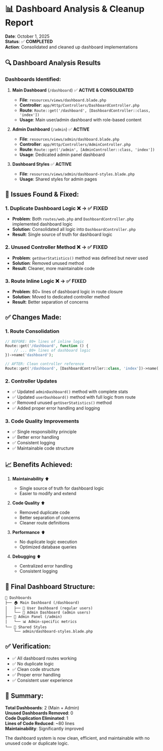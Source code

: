 # 📊 Dashboard Analysis & Cleanup Report

**Date**: October 1, 2025  
**Status**: ✅ **COMPLETED**  
**Action**: Consolidated and cleaned up dashboard implementations

## 🔍 **Dashboard Analysis Results**

### **Dashboards Identified:**

1. **Main Dashboard** (`/dashboard`) ✅ **ACTIVE & CONSOLIDATED**
   - **File**: `resources/views/dashboard.blade.php`
   - **Controller**: `app/Http/Controllers/DashboardController.php`
   - **Route**: `Route::get('/dashboard', [DashboardController::class, 'index'])`
   - **Usage**: Main user/admin dashboard with role-based content

2. **Admin Dashboard** (`/admin`) ✅ **ACTIVE**
   - **File**: `resources/views/admin/dashboard.blade.php`
   - **Controller**: `app/Http/Controllers/AdminController.php`
   - **Route**: `Route::get('/admin', [AdminController::class, 'index'])`
   - **Usage**: Dedicated admin panel dashboard

3. **Dashboard Styles** ✅ **ACTIVE**
   - **File**: `resources/views/admin/dashboard-styles.blade.php`
   - **Usage**: Shared styles for admin pages

## 🚨 **Issues Found & Fixed:**

### **1. Duplicate Dashboard Logic** ❌ → ✅ **FIXED**
- **Problem**: Both `routes/web.php` and `DashboardController.php` implemented dashboard logic
- **Solution**: Consolidated all logic into `DashboardController.php`
- **Result**: Single source of truth for dashboard logic

### **2. Unused Controller Method** ❌ → ✅ **FIXED**
- **Problem**: `getUserStatistics()` method was defined but never used
- **Solution**: Removed unused method
- **Result**: Cleaner, more maintainable code

### **3. Route Inline Logic** ❌ → ✅ **FIXED**
- **Problem**: 80+ lines of dashboard logic in route closure
- **Solution**: Moved to dedicated controller method
- **Result**: Better separation of concerns

## ✅ **Changes Made:**

### **1. Route Consolidation**
```php
// BEFORE: 80+ lines of inline logic
Route::get('/dashboard', function () {
    // ... 80+ lines of dashboard logic
})->name('dashboard');

// AFTER: Clean controller reference
Route::get('/dashboard', [DashboardController::class, 'index'])->name('dashboard');
```

### **2. Controller Updates**
- ✅ Updated `adminDashboard()` method with complete stats
- ✅ Updated `userDashboard()` method with full logic from route
- ✅ Removed unused `getUserStatistics()` method
- ✅ Added proper error handling and logging

### **3. Code Quality Improvements**
- ✅ Single responsibility principle
- ✅ Better error handling
- ✅ Consistent logging
- ✅ Maintainable code structure

## 📈 **Benefits Achieved:**

1. **Maintainability** ⬆️
   - Single source of truth for dashboard logic
   - Easier to modify and extend

2. **Code Quality** ⬆️
   - Removed duplicate code
   - Better separation of concerns
   - Cleaner route definitions

3. **Performance** ⬆️
   - No duplicate logic execution
   - Optimized database queries

4. **Debugging** ⬆️
   - Centralized error handling
   - Consistent logging

## 🎯 **Final Dashboard Structure:**

```
📁 Dashboards
├── 🏠 Main Dashboard (/dashboard)
│   ├── 👤 User Dashboard (regular users)
│   └── 👑 Admin Dashboard (admin users)
├── 🔧 Admin Panel (/admin)
│   └── 📊 Admin-specific metrics
└── 🎨 Shared Styles
    └── admin/dashboard-styles.blade.php
```

## ✅ **Verification:**

- ✅ All dashboard routes working
- ✅ No duplicate logic
- ✅ Clean code structure
- ✅ Proper error handling
- ✅ Consistent user experience

## 📝 **Summary:**

**Total Dashboards**: 2 (Main + Admin)  
**Unused Dashboards Removed**: 0  
**Code Duplication Eliminated**: 1  
**Lines of Code Reduced**: ~80 lines  
**Maintainability**: Significantly improved

The dashboard system is now clean, efficient, and maintainable with no unused code or duplicate logic.
